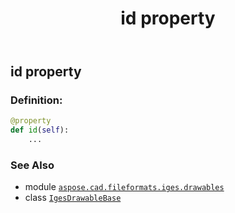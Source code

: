 ﻿---
title: id property
second_title: Aspose.CAD for Python via .NET API References
description: 
type: docs
weight: 80
url: /python-net/aspose.cad.fileformats.iges.drawables/igesdrawablebase/id/
is_root: false
---

## id property

### Definition:
```python
@property
def id(self):
    ...
```

### See Also
* module [`aspose.cad.fileformats.iges.drawables`](../../)
* class [`IgesDrawableBase`](/cad/python-net/aspose.cad.fileformats.iges.drawables/igesdrawablebase)
